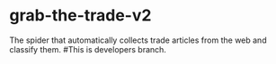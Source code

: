 # grab-the-trade-v2
The spider that automatically collects trade articles from the web and classify them.
#This is developers branch.